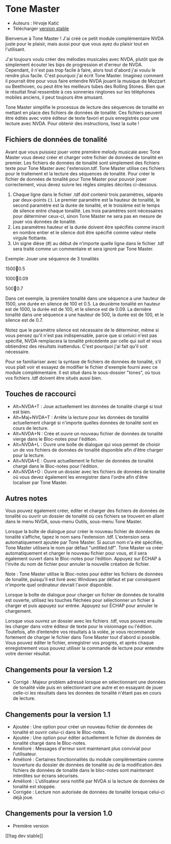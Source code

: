 # Tone Master #

* Auteurs : Hrvoje Katić
* Télécharger [version stable][1]

Bienvenue à Tone Master ! J'ai créé ce petit module complémentaire NVDA
juste pour le plaisir, mais aussi pour que vous ayez du plaisir tout en
l'utilisant.

J'ai toujours voulu créer des mélodies musicales avec NVDA, plutôt que de
simplement écouter les bips de progression et d'erreur de NVDA. Cependant,
il n'est pas trop facile à faire, alors tout d'abord j'ai voulu le rendre
plus facile. C'est pourquoi j'ai écrit Tone Master. Imaginez comment il
pourrait être pour vous faire entendre NVDA jouant la musique de Mozzart ou
Beethoven, ou peut être les meilleurs tubes des Rolling Stones. Bien que le
résultat final ressemble  à ces sonneries ringtones sur les téléphones
mobiles anciens, il peut toujours être amusant.

Tone Master simplifie le processus de lecture des séquences de tonalité en
mettant en place des fichiers de données de tonalité. Ces fichiers peuvent
être édités avec votre éditeur de texte favori et puis enregistrés pour une
lecture avec NVDA. Pour obtenir des instructions, lisez la suite !

## Fichiers de données de tonalité

Avant que vous puissiez jouer votre première melody musicale avec Tone
Master vous devez créer et charger votre fichier de données de tonalité en
premier. Les fichiers de données de tonalité sont simplement des fichiers
texte pour Tone Master avec l'extension.tdf. Tone Master utilise ces
fichiers pour le traitement et la lecture des séquences de tonalité. Pour
créer le fichier de données de tonalité pour Tone Master pour pouvoir jouer
correctement, vous devez suivre les règles simples décrites ci-dessous.

1. Chaque ligne dans le fichier .tdf *doit* contenir trois paramètres,
   séparés par deux-points (:). Le premier paramètre est la hauteur de
   tonalité, le second paramètre est la durée de tonalité, et le troisième
   est le temps de silence entre chaque tonalité. Les trois paramètres sont
   nécessaires pour déterminer ceux-ci, sinon Tone Master ne sera pas en
   mesure de jouer vos données de tonalité.
2. Les paramètres hauteur et la durée doivent être spécifiés comme inscrit
   en nombre entier et le silence doit être spécifié comme valeur  réelle
   virgule flottante.
3. Un signe dièse (#) au début de n’importe quelle ligne dans le fichier
   .tdf sera traité comme un commentaire et sera ignoré par Tone Master.

Exemple: Jouer une séquence de 3 tonalités

1500:100:0.5

1000:100:0.09

500:100:0.7

Dans cet exemple, la première tonalité dans une séquence a une hauteur de
1500, une durée en silence de 100 et 0.5. La deuxième tonalité en hauteur
est de 1000, la durée est de 100, et le silence est de 0.09. La dernière
tonalité dans une séquence  a une hauteur de 500, la durée est de 100, et le
silence est de 0.7.

Notez que le paramètre silence est nécessaire de le déterminer, même si vous
pensez qu'il n'est pas indispensable, parce que si celuici n'est pas
spécifié, NVDA remplacera la tonalité précédente par celle qui suit et vous
obtiendrez des résultats inattendus. C'est pourquoi j'ai fait qu'il soit
nécessaire.

Pour se familiariser avec la syntaxe de fichiers de données de tonalité,
s’il vous plaît voir et essayez de modifier le fichier d'exemple fourni avec
ce module complémentaire. Il est situé dans le sous-dossier "tones", où tous
vos fichiers .tdf doivent être situés aussi bien.

## Touches de raccourci

* Alt+NVDA+T : Joue actuellement les données de tonalité chargé si tout est
  bien.
* Alt+Maj+NVDA+T : Arrête la lecture pour les données de tonalité
  actuellement chargé si n'importe quelles données de tonalité sont en cours
  de lecture.
* Alt+NVDA+N : Crée et ouvre un nouveau fichier de données de tonalité
  vierge dans le Bloc-notes pour l'édition.
* Alt+NVDA+L : Ouvre une boîte de dialogue qui vous permet de choisir un de
  vos fichiers de données de tonalité disponible afin d'être  charger pour
  la lecture.
* Alt+NVDA+E : Ouvre actuellement le fichier de données de tonalité chargé
  dans le Bloc-notes pour l'édition.
* Alt+NVDA+O : Ouvre un dossier avec les fichiers de données de tonalité où
  vous devez également les enregistrer dans l'ordre afin d'être localiser
  par Tone Master.

## Autres notes

Vous pouvez également créer, éditer et charger des fichiers de données de
tonalité ou ouvrir un dossier de tonalité où ces fichiers se trouvent en
allant dans le menu NVDA, sous-menu Outils, sous-menu Tone Master.

Lorsque la boîte de dialogue pour créer le nouveau fichier de données de
tonalité s’affiche, tapez le nom sans l'extension .tdf. L'extension sera
automatiquement ajoutée par Tone Master. Si aucun nom n'a été spécifiée,
Tone Master utilisera le nom par défaut "untitled.tdf". Tone Master va créer
automatiquement et charger le nouveau fichier pour vous, et il sera
également ouvert dans le Bloc-notes pour l’édition. Appuyez sur ÉCHAP à
l'invite du nom de fichier pour annuler la nouvelle création de fichier.

Note : Tone Master utilise le Bloc-notes pour éditer les fichiers de données
de tonalité, puisqu’il est livré avec Windows par défaut et par conséquent
n'importe quel ordinateur devrait l'avoir disponible.

Lorsque la boîte de dialogue pour charger un fichier de données de tonalité
est ouverte, utilisez les touches fléchées pour sélectionner un fichier à
charger et puis appuyez sur entrée. Appuyez sur ÉCHAP pour annuler le
chargement.

Lorsque vous ouvrez un dossier avec les fichiers .tdf, vous pouvez ensuite
les charger dans votre éditeur de texte pour le visionnage ou
l'édition. Toutefois, afin d’entendre vos résultats à la volée, je vous
recommande fortement de charger le fichier dans Tone Master tout d'abord si
possible. Vous pouvez éditer le fichier, enregistrer vos progrès, et après
chaque enregistrement vous pouvez utiliser la commande de lecture pour
entendre votre dernier résultat.

## Changements pour la version 1.2

* Corrigé : Majeur problem adressé lorsque en sélectionnant une données de
  tonalité vide puis en sélectionnant une autre et en essayant de jouer
  celle-ci les résultats dans les données de tonalité n'étant pas en cours
  de lecture.

## Changements pour la version 1.1

* Ajoutée : Une option pour créer un nouveau fichier de données de tonalité
  et ouvrir celui-ci dans le Bloc-notes.
* Ajoutée : Une option pour éditer actuellement le fichier de données de
  tonalité chargé dans le Bloc-notes.
* Amélioré : Messages d'erreur sont maintenant plus convivial pour
  l'utilisateur.
* Amélioré : Certaines fonctionnalités du module complémentaire comme
  louverture du dossier de données de tonalité ou de la modification des
  fichiers de données de tonalité dans le bloc-notes sont maintenant
  interdites sur écrans sécurisés.
* Amélioré : L'utilisateur sera notifié par NVDA si la lecture de données de
  tonalité est stoppée.
* Corrigée : Lecture non autorisée de données de tonalité lorsque celui-ci
  déjà joue.

## Changements pour la version 1.0

* Première version

[[!tag dev stable]]

[1]: https://addons.nvda-project.org/files/get.php?file=tmast

